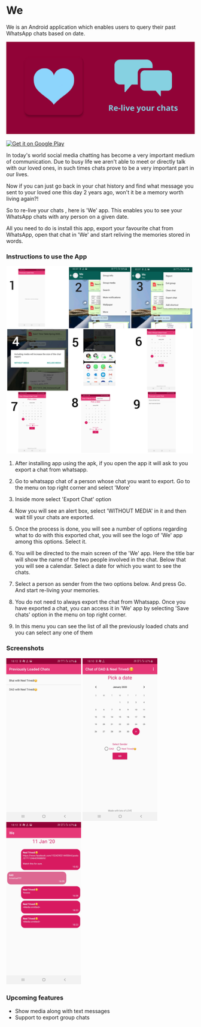# We

We is an Android application which enables users to query their past WhatsApp chats based on date.


<img src = 'Screeshots/Re-live your chats.png' width = 'inline'/>

<a href='https://play.google.com/store/apps/details?id=com.abc.we'><img alt='Get it on Google Play' src='https://play.google.com/intl/en_us/badges/images/generic/en_badge_web_generic.png' height = "100"/></a>

In today's world social media chatting has become a very important medium of communication. Due to busy life we aren't able to meet or directly talk with our loved ones, in such times chats prove to be a very important part in our lives.

Now if you can just go back in your chat history and find what message you sent to your loved one this day 2 years ago, won't it be a memory worth living again?!

So to re-live your chats , here is 'We' app. This enables you to see your WhatsApp chats with any person on a given date.

All you need to do is install this app, export your favourite chat from WhatsApp, open that chat in 'We' and start reliving the memories stored in words.

### Instructions to use the App

<img src = "Screeshots/We_steps.jpg" width = '500' />

1. After installing app using the apk, if you open the app it will ask to you export a chat from whatsapp.

2. Go to whatsapp chat of a person whose chat you want to export. Go to the menu on top right corner and select 'More'

3. Inside more select 'Export Chat' option

4. Now you will see an alert box, select 'WITHOUT MEDIA' in it and then wait till your chats are exported.

5. Once the process is done, you will see a number of options regarding what to do with this exported chat, you will see the logo of 'We' app among this options. Select it.

6. You will be directed to the main screen of the 'We' app. Here the title bar will show the name of the two people involved in the chat. Below that you will see a calendar. Select a date for which you want to see the chats.

7. Select a person as sender from the two options below. And press Go. And start re-living your memories.

8. You do not need to always export the chat from Whatsapp. Once you have exported a chat, you can access it in 'We' app by selecting 'Save chats' option in the menu on top right corner.

9. In this menu you can see the list of all the previously loaded chats and you can select any one of them

### Screenshots

<img src = 'Screeshots/We_1.jpg' width = '200' /> <img src = 'Screeshots/We_2.jpg' width = '200' /> <img src = 'Screeshots/We_3.jpg' width = '200' />


### Upcoming features

 - Show media along with text messages
 - Support to export group chats
